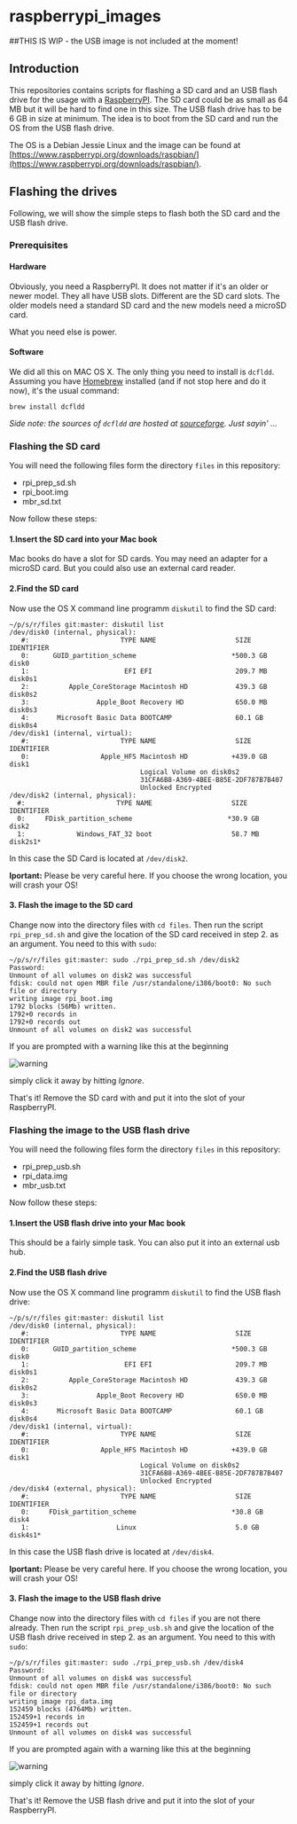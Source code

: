 # raspberrypi_images

##THIS IS WIP - the USB image is not included at the moment!

## Introduction

This repositories contains scripts for flashing a SD card and an USB flash drive for the usage with a
[RaspberryPI](https://www.raspberrypi.org/). The SD card could be as small as 64 MB but it will be hard to find one
in this size. The USB flash drive has to be 6 GB in size at minimum. The idea is to boot from the SD card and run the
OS from the USB flash drive.

The OS is a Debian Jessie Linux and the image can be found at [https://www.raspberrypi.org/downloads/raspbian/](https://www.raspberrypi.org/downloads/raspbian/).

## Flashing the drives

Following, we will show the simple steps to flash both the SD card and the USB flash drive.

### Prerequisites

#### Hardware

Obviously, you need a RaspberryPI. It does not matter if it's an older or newer model. They all have USB slots. Different
are the SD card slots. The older models need a standard SD card and the new models need a microSD card.

What you need else is power.

#### Software

We did all this on MAC OS X. The only thing you need to install is `dcfldd`. Assuming you have [Homebrew](http://brew.sh/) installed
(and if not stop here and do it now), it's the usual command:

    brew install dcfldd

*Side note: the sources of `dcfldd` are hosted at [sourceforge](https://github.com/Homebrew/homebrew/blob/master/Library/Formula/dcfldd.rb). Just sayin' ...*

### Flashing the SD card

You will need the following files form the directory `files` in this repository:

* rpi\_prep\_sd.sh
* rpi_boot.img
* mbr_sd.txt

Now follow these steps:

#### 1.Insert the SD card into your Mac book

Mac books do have a slot for SD cards. You may need an adapter for a microSD card. But you could also use an external
card reader.

#### 2.Find the SD card

Now use the OS X command line programm `diskutil` to find the SD card:

    ~/p/s/r/files git:master: diskutil list
    /dev/disk0 (internal, physical):
       #:                       TYPE NAME                    SIZE       IDENTIFIER
       0:      GUID_partition_scheme                        *500.3 GB   disk0
       1:                        EFI EFI                     209.7 MB   disk0s1
       2:          Apple_CoreStorage Macintosh HD            439.3 GB   disk0s2
       3:                 Apple_Boot Recovery HD             650.0 MB   disk0s3
       4:       Microsoft Basic Data BOOTCAMP                60.1 GB    disk0s4
    /dev/disk1 (internal, virtual):
       #:                       TYPE NAME                    SIZE       IDENTIFIER
       0:                  Apple_HFS Macintosh HD           +439.0 GB   disk1
                                     Logical Volume on disk0s2
                                     31CFA6B8-A369-4BEE-B85E-2DF787B7B407
                                     Unlocked Encrypted
    /dev/disk2 (internal, physical):
      #:                       TYPE NAME                    SIZE       IDENTIFIER
      0:     FDisk_partition_scheme                        *30.9 GB    disk2
      1:             Windows_FAT_32 boot                    58.7 MB    disk2s1*

In this case the SD Card is located at `/dev/disk2`.

**Iportant:** Please be very careful here. If you choose the wrong location, you will crash your OS!

#### 3. Flash the image to the SD card

Change now into the directory files with `cd files`. Then run the script `rpi_prep_sd.sh` and give the location
of the SD card received in step 2. as an argument. You need to this with `sudo`:

    ~/p/s/r/files git:master: sudo ./rpi_prep_sd.sh /dev/disk2
    Password:
    Unmount of all volumes on disk2 was successful
    fdisk: could not open MBR file /usr/standalone/i386/boot0: No such file or directory
    writing image rpi_boot.img
    1792 blocks (56Mb) written.
    1792+0 records in
    1792+0 records out
    Unmount of all volumes on disk2 was successful

If you are prompted with a warning like this at the beginning

![warning](https://drive.google.com/uc?export=view&id=0B2xXhdpvuHcGLUpTRWdFOWVVOHM)

simply click it away by hitting *Ignore*.

That's it! Remove the SD card with and put it into the slot of your RaspberryPI.

### Flashing the image to the USB flash drive

You will need the following files form the directory `files` in this repository:

* rpi\_prep\_usb.sh
* rpi_data.img
* mbr_usb.txt

Now follow these steps:

#### 1.Insert the USB flash drive into your Mac book

This should be a fairly simple task. You can also put it into an external usb hub.

#### 2.Find the USB flash drive

Now use the OS X command line programm `diskutil` to find the USB flash drive:

    ~/p/s/r/files git:master: diskutil list
    /dev/disk0 (internal, physical):
       #:                       TYPE NAME                    SIZE       IDENTIFIER
       0:      GUID_partition_scheme                        *500.3 GB   disk0
       1:                        EFI EFI                     209.7 MB   disk0s1
       2:          Apple_CoreStorage Macintosh HD            439.3 GB   disk0s2
       3:                 Apple_Boot Recovery HD             650.0 MB   disk0s3
       4:       Microsoft Basic Data BOOTCAMP                60.1 GB    disk0s4
    /dev/disk1 (internal, virtual):
       #:                       TYPE NAME                    SIZE       IDENTIFIER
       0:                  Apple_HFS Macintosh HD           +439.0 GB   disk1
                                     Logical Volume on disk0s2
                                     31CFA6B8-A369-4BEE-B85E-2DF787B7B407
                                     Unlocked Encrypted
    /dev/disk4 (external, physical):
       #:                       TYPE NAME                    SIZE       IDENTIFIER
       0:     FDisk_partition_scheme                        *30.8 GB    disk4
       1:                      Linux                         5.0 GB     disk4s1*

In this case the USB flash drive is located at `/dev/disk4`.

**Iportant:** Please be very careful here. If you choose the wrong location, you will crash your OS!

#### 3. Flash the image to the USB flash drive

Change now into the directory files with `cd files` if you are not there already. Then run the script `rpi_prep_usb.sh`
and give the location of the USB flash drive received in step 2. as an argument. You need to this with `sudo`:

    ~/p/s/r/files git:master: sudo ./rpi_prep_usb.sh /dev/disk4
    Password:
    Unmount of all volumes on disk4 was successful
    fdisk: could not open MBR file /usr/standalone/i386/boot0: No such file or directory
    writing image rpi_data.img
    152459 blocks (4764Mb) written.
    152459+1 records in
    152459+1 records out
    Unmount of all volumes on disk4 was successful

If you are prompted again with a warning like this at the beginning

![warning](https://drive.google.com/uc?export=view&id=0B2xXhdpvuHcGLUpTRWdFOWVVOHM)

simply click it away by hitting *Ignore*.

That's it! Remove the USB flash drive and put it into the slot of your RaspberryPI.
